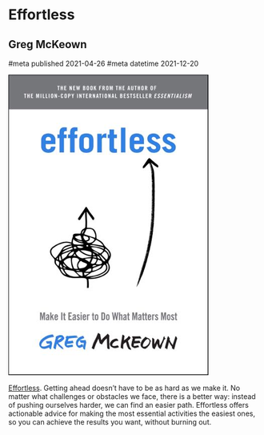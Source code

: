 # Effortless
## Greg McKeown
#meta published 2021-04-26
#meta datetime 2021-12-20

![Effortless](covers/effortless.jpg)

[Effortless](https://gregmckeown.com/books/effortless/).
Getting ahead doesn’t have to be as hard as we make it.
No matter what challenges or obstacles we face, there is a better way:
instead of pushing ourselves harder, we can find an easier path.
Effortless offers actionable advice for making the most essential
activities the easiest ones, so you can achieve the results you want,
without burning out.

